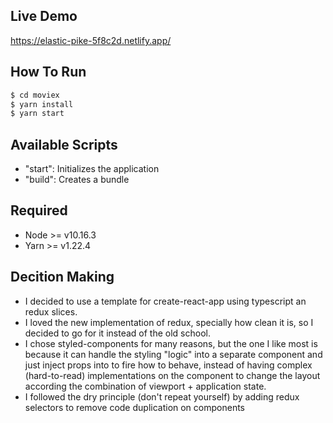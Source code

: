 ## Live Demo
https://elastic-pike-5f8c2d.netlify.app/

## How To Run
```sh
$ cd moviex
$ yarn install
$ yarn start
```

## Available Scripts
- "start": Initializes the application
- "build": Creates a bundle
## Required
- Node >= v10.16.3
- Yarn >= v1.22.4

## Decition Making
- I decided to use a template for create-react-app using typescript an redux slices.
- I loved the new implementation of redux, specially how clean it is, so I decided to go for it instead of the old school.
- I chose styled-components for many reasons, but the one I like most is because it can handle the styling "logic" into a separate component and just inject props into to fire how to behave, instead of having complex (hard-to-read) implementations on the component to change the layout according the combination of viewport + application state.
- I followed the dry principle (don't repeat yourself) by adding redux selectors to remove code duplication on components
